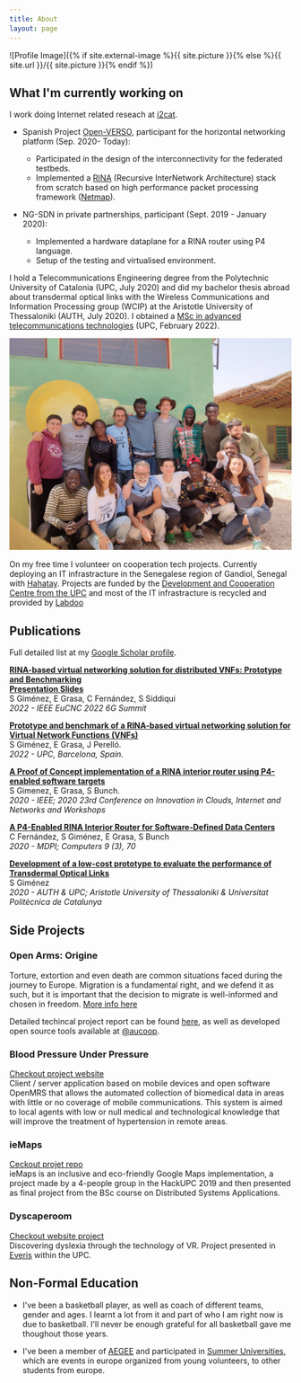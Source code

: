 ```yaml
---
title: About
layout: page
---
```


![Profile Image]({% if site.external-image %}{{ site.picture }}{% else %}{{ site.url }}/{{ site.picture }}{% endif %})

## What I'm currently working on

I work doing Internet related reseach at [i2cat](https://i2cat.net/).

* Spanish Project [Open-VERSO](https://www.openverso.org/en/), participant for the horizontal networking platform (Sep. 2020- Today):
  * Participated in the design of the interconnectivity for the federated testbeds.
  * Implemented a [RINA](https://pouzinsociety.org/) (Recursive InterNetwork Architecture) stack from scratch based on high performance packet processing framework ([Netmap](http://info.iet.unipi.it/~luigi/netmap/)). 

* NG-SDN in private partnerships, participant (Sept. 2019 - January 2020):
  * Implemented a hardware dataplane for a RINA router using P4 language.
  * Setup of the testing and virtualised environment.

I hold a Telecommunications Engineering degree from the Polytechnic University of Catalonia (UPC, July 2020) and did my bachelor thesis abroad about transdermal optical links with the Wireless Communications and Information Processing group (WCIP) at the Aristotle University of Thessaloniki (AUTH, July 2020). I obtained a [MSc in advanced telecommunications technologies](https://matt.masters.upc.edu/) (UPC, February 2022).

![Hahatay Todos](/assets/images/about/hahatay_todos.jpg)

On my free time I volunteer on cooperation tech projects. Currently deploying an IT infrastracture in the Senegalese region of Gandiol, Senegal with [Hahatay](https://hahatay.org/index.php/es/). Projects are funded by the [Development and Cooperation Centre from the UPC](https://www.upc.edu/ccd/en) and most of the IT infrastracture is recycled and provided by [Labdoo](https://www.labdoo.org/en/)

## Publications

Full detailed list at my [Google Scholar profile](https://scholar.google.com/citations?user=o9sbhDUAAAAJ ).

[**RINA-based virtual networking solution for distributed VNFs: Prototype and Benchmarking**](https://doi.org/10.1109/EuCNC/6GSummit54941.2022.9815620)  
[**Presentation Slides**](https://docs.google.com/presentation/d/14nE28oQDCBKJZPWMoKhaY3q6QnKHM4LiRpXq3POpQaI/edit?usp=sharing)  
S Giménez, E Grasa, C Fernández, S Siddiqui  
_2022 - IEEE EuCNC 2022 6G Summit_

[**Prototype and benchmark of a RINA-based virtual networking solution for Virtual Network Functions (VNFs)**](https://upcommons.upc.edu/handle/2117/365664)  
S Giménez, E Grasa, J Perelló.  
_2022 - UPC, Barcelona, Spain._
 
[**A Proof of Concept implementation of a RINA interior router using P4-enabled software targets**](https://ieeexplore.ieee.org/document/9059486)  
S Gimenez, E Grasa, S Bunch.  
_2020 - IEEE; 2020 23rd Conference on Innovation in Clouds, Internet and Networks and Workshops_

[**A P4-Enabled RINA Interior Router for Software-Defined Data Centers**](https://www.mdpi.com/2073-431X/9/3/70)  
C Fernández, S Giménez, E Grasa, S Bunch  
_2020 - MDPI; Computers 9 (3), 70_

[**Development of a low-cost prototype to evaluate the performance of Transdermal Optical Links**](https://upcommons.upc.edu/handle/2117/329137)  
S Giménez  
_2020 - AUTH & UPC; Aristotle University of Thessaloniki & Universitat Politècnica de Catalunya_

## Side Projects

### Open Arms: Origine

Torture, extortion and even death are common situations faced during the journey to Europe. Migration is a fundamental right, and we defend it as such, but it is important that the decision to migrate is well-informed and chosen in freedom. [More info here](https://www.openarms.es/en/our-missions/africa)

Detailed techincal project report can be found [here](https://www.upc.edu/ccd/ca/accions-al-sud/projectes-2019/a034), as well as developed open source tools available at [@aucoop](https://github.com/aucoop/).

### Blood Pressure Under Pressure

[Checkout project website](https://sergio-gimenez.github.io/bpup-website)  
Client / server application based on mobile devices and open software OpenMRS that allows the automated collection of biomedical data in areas with little or no coverage of mobile communications. This system is aimed to local agents with low or null medical and technological knowledge that will improve the treatment of hypertension in remote areas.

### ieMaps

[Ceckout projet repo](https://github.com/sergio-gimenez/ieMaps)  
ieMaps is an inclusive and eco-friendly Google Maps implementation, a project made by a 4-people group in the HackUPC 2019 and then presented as final project from the BSc course on Distributed Systems Applications.

### Dyscaperoom

[Checkout website project](https://dislexiaupc.github.io/)  
Discovering dyslexia through the technology of VR. Project presented in [Everis](https://www.everis.com/global/en) within the UPC.

## Non-Formal Education

* I've been a basketball player, as well as coach of different teams, gender and ages. I learnt a lot from it and part of who I am right now is due to basketball. I'll never be enough grateful for all basketball gave me thoughout those years.

* I've been a member of [AEGEE](https://www.aegee.org/) and participated in [Summer Universities](https://www.projects.aegee.org/suct/), which are events in europe organized from young volunteers, to other students from europe.
